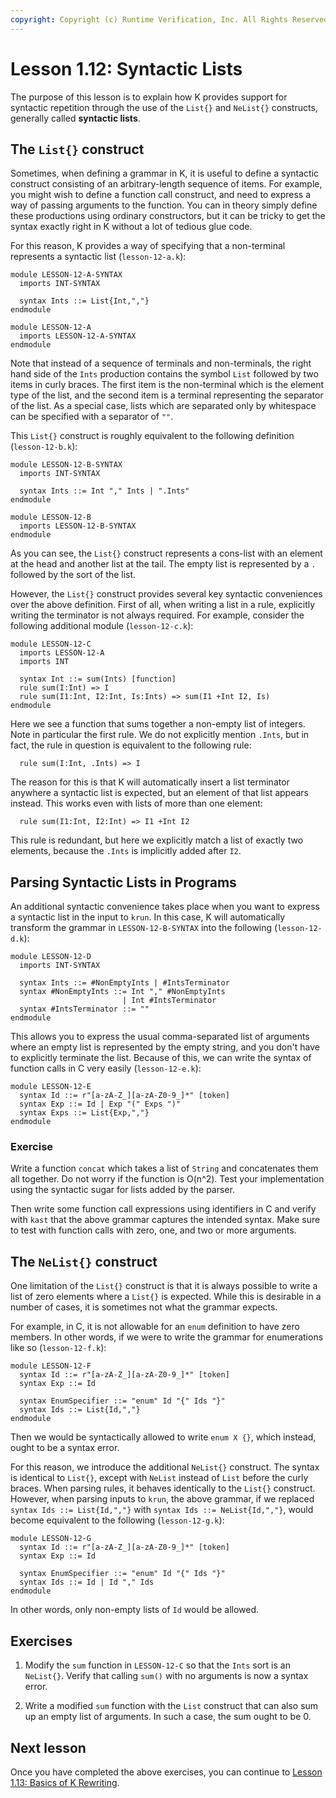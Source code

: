 ```yaml
---
copyright: Copyright (c) Runtime Verification, Inc. All Rights Reserved.
---
```


# Lesson 1.12: Syntactic Lists

The purpose of this lesson is to explain how K provides support for syntactic
repetition through the use of the `List{}` and `NeList{}` constructs,
generally called **syntactic lists**.

## The `List{}` construct

Sometimes, when defining a grammar in K, it is useful to define a syntactic
construct consisting of an arbitrary-length sequence of items. For example,
you might wish to define a function call construct, and need to express a way
of passing arguments to the function. You can in theory simply define these
productions using ordinary constructors, but it can be tricky to get the syntax
exactly right in K without a lot of tedious glue code.

For this reason, K provides a way of specifying that a non-terminal represents
a syntactic list (`lesson-12-a.k`):

```k
module LESSON-12-A-SYNTAX
  imports INT-SYNTAX

  syntax Ints ::= List{Int,","}
endmodule

module LESSON-12-A
  imports LESSON-12-A-SYNTAX
endmodule
```

Note that instead of a sequence of terminals and non-terminals, the right hand
side of the `Ints` production contains the symbol `List` followed by two items
in curly braces. The first item is the non-terminal which is the element type
of the list, and the second item is a terminal representing the separator of
the list. As a special case, lists which are separated only by whitespace can
be specified with a separator of `""`.

This `List{}` construct is roughly equivalent to the following definition
(`lesson-12-b.k`):

```k
module LESSON-12-B-SYNTAX
  imports INT-SYNTAX

  syntax Ints ::= Int "," Ints | ".Ints"
endmodule

module LESSON-12-B
  imports LESSON-12-B-SYNTAX
endmodule
```

As you can see, the `List{}` construct represents a cons-list with an element
at the head and another list at the tail. The empty list is represented by
a `.` followed by the sort of the list.

However, the `List{}` construct provides several key syntactic conveniences
over the above definition. First of all, when writing a list in a rule,
explicitly writing the terminator is not always required. For example, consider
the following additional module (`lesson-12-c.k`):

```k
module LESSON-12-C
  imports LESSON-12-A
  imports INT

  syntax Int ::= sum(Ints) [function]
  rule sum(I:Int) => I
  rule sum(I1:Int, I2:Int, Is:Ints) => sum(I1 +Int I2, Is)
endmodule
```

Here we see a function that sums together a non-empty list of integers. Note in
particular the first rule. We do not explicitly mention `.Ints`, but in fact,
the rule in question is equivalent to the following rule:

```
  rule sum(I:Int, .Ints) => I
```

The reason for this is that K will automatically insert a list terminator
anywhere a syntactic list is expected, but an element of that list appears
instead. This works even with lists of more than one element:

```
  rule sum(I1:Int, I2:Int) => I1 +Int I2
```

This rule is redundant, but here we explicitly match a list of exactly two
elements, because the `.Ints` is implicitly added after `I2`.

## Parsing Syntactic Lists in Programs

An additional syntactic convenience takes place when you want to express a
syntactic list in the input to `krun`. In this case, K will automatically
transform the grammar in `LESSON-12-B-SYNTAX` into the following
(`lesson-12-d.k`):

```k
module LESSON-12-D
  imports INT-SYNTAX

  syntax Ints ::= #NonEmptyInts | #IntsTerminator
  syntax #NonEmptyInts ::= Int "," #NonEmptyInts
                         | Int #IntsTerminator
  syntax #IntsTerminator ::= ""
endmodule
```

This allows you to express the usual comma-separated list of arguments where
an empty list is represented by the empty string, and you don't have to
explicitly terminate the list. Because of this, we can write the syntax
of function calls in C very easily (`lesson-12-e.k`):

```k
module LESSON-12-E
  syntax Id ::= r"[a-zA-Z_][a-zA-Z0-9_]*" [token]
  syntax Exp ::= Id | Exp "(" Exps ")"
  syntax Exps ::= List{Exp,","}
endmodule
```

### Exercise

Write a function `concat` which takes a list of `String` and concatenates them
all together. Do not worry if the function is O(n^2).
Test your implementation using the syntactic sugar for lists added by the parser.

Then write some function call expressions using identifiers in C and verify with
`kast` that the above grammar captures the intended syntax. Make sure to test
with function calls with zero, one, and two or more arguments.

## The `NeList{}` construct

One limitation of the `List{}` construct is that it is always possible to
write a list of zero elements where a `List{}` is expected. While this is
desirable in a number of cases, it is sometimes not what the grammar expects.

For example, in C, it is not allowable for an `enum` definition to have zero
members. In other words, if we were to write the grammar for enumerations like
so (`lesson-12-f.k`):

```k
module LESSON-12-F
  syntax Id ::= r"[a-zA-Z_][a-zA-Z0-9_]*" [token]
  syntax Exp ::= Id

  syntax EnumSpecifier ::= "enum" Id "{" Ids "}"
  syntax Ids ::= List{Id,","}
endmodule
```

Then we would be syntactically allowed to write `enum X {}`, which instead,
ought to be a syntax error.

For this reason, we introduce the additional `NeList{}` construct. The syntax
is identical to `List{}`, except with `NeList` instead of `List` before the
curly braces. When parsing rules, it behaves identically to the `List{}`
construct. However, when parsing inputs to `krun`, the above grammar, if we
replaced `syntax Ids ::= List{Id,","}` with `syntax Ids ::= NeList{Id,","}`,
would become equivalent to the following (`lesson-12-g.k`):

```k
module LESSON-12-G
  syntax Id ::= r"[a-zA-Z_][a-zA-Z0-9_]*" [token]
  syntax Exp ::= Id

  syntax EnumSpecifier ::= "enum" Id "{" Ids "}"
  syntax Ids ::= Id | Id "," Ids
endmodule
```

In other words, only non-empty lists of `Id` would be allowed.

## Exercises

1. Modify the `sum` function in `LESSON-12-C` so that the `Ints` sort is an
`NeList{}`. Verify that calling `sum()` with no arguments is now a syntax
error.

2. Write a modified `sum` function with the `List` construct that can also sum
up an empty list of arguments. In such a case, the sum ought to be 0.

## Next lesson

Once you have completed the above exercises, you can continue to
[Lesson 1.13: Basics of K Rewriting](../13_rewrite_rules/README.md).
